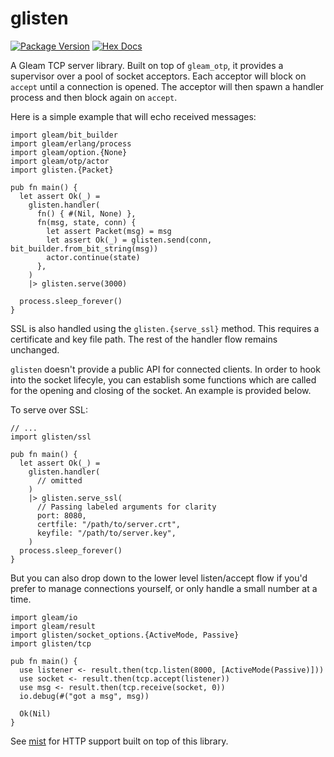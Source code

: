 # glisten

[![Package Version](https://img.shields.io/hexpm/v/glisten)](https://hex.pm/packages/glisten)
[![Hex Docs](https://img.shields.io/badge/hex-docs-ffaff3)](https://hexdocs.pm/glisten/)

A Gleam TCP server library.  Built on top of `gleam_otp`, it provides a
supervisor over a pool of socket acceptors.  Each acceptor will block on `accept`
until a connection is opened.  The acceptor will then spawn a handler process
and then block again on `accept`.

Here is a simple example that will echo received messages:

```gleam
import gleam/bit_builder
import gleam/erlang/process
import gleam/option.{None}
import gleam/otp/actor
import glisten.{Packet}

pub fn main() {
  let assert Ok(_) =
    glisten.handler(
      fn() { #(Nil, None) },
      fn(msg, state, conn) {
        let assert Packet(msg) = msg
        let assert Ok(_) = glisten.send(conn, bit_builder.from_bit_string(msg))
        actor.continue(state)
      },
    )
    |> glisten.serve(3000)

  process.sleep_forever()
}
```

SSL is also handled using the `glisten.{serve_ssl}` method.  This requires a
certificate and key file path.  The rest of the handler flow remains unchanged.

`glisten` doesn't provide a public API for connected clients.  In order to hook
into the socket lifecyle, you can establish some functions which are called
for the opening and closing of the socket.  An example is provided below.

To serve over SSL:

```gleam
// ...
import glisten/ssl

pub fn main() {
  let assert Ok(_) =
    glisten.handler(
      // omitted
    )
    |> glisten.serve_ssl(
      // Passing labeled arguments for clarity
      port: 8080,
      certfile: "/path/to/server.crt",
      keyfile: "/path/to/server.key",
    )
  process.sleep_forever()
}
```

But you can also drop down to the lower level listen/accept flow if you'd prefer
to manage connections yourself, or only handle a small number at a time.

```gleam
import gleam/io
import gleam/result
import glisten/socket_options.{ActiveMode, Passive}
import glisten/tcp

pub fn main() {
  use listener <- result.then(tcp.listen(8000, [ActiveMode(Passive)]))
  use socket <- result.then(tcp.accept(listener))
  use msg <- result.then(tcp.receive(socket, 0))
  io.debug(#("got a msg", msg))

  Ok(Nil)
}
```

See [mist](https://github.com/rawhat/mist) for HTTP support built on top of this library.

